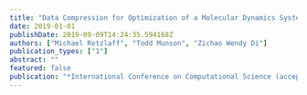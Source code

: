 ```yaml
---
title: "Data Compression for Optimization of a Molecular Dynamics System: Preserving Basins of Attraction"
date: 2019-01-01
publishDate: 2019-09-09T14:24:35.594168Z
authors: ["Michael Retzlaff", "Todd Munson", "Zichao Wendy Di"]
publication_types: ["1"]
abstract: ""
featured: false
publication: "*International Conference on Computational Science (acceptance rate: 28%)*"
---
```


